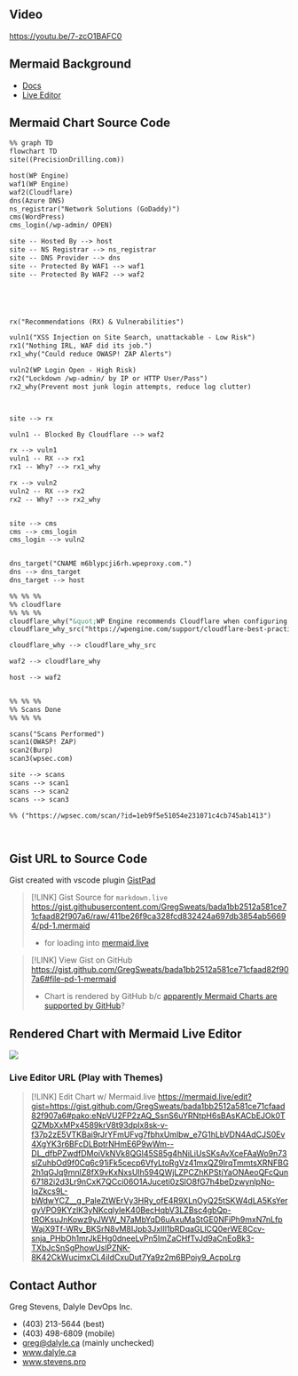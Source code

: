 ## Video
https://youtu.be/7-zcO1BAFC0


## Mermaid Background
- [Docs](https://mermaid-js.github.io/mermaid/)
- [Live Editor](https://mermaid.live/)

## Mermaid Chart Source Code

```markdown
%% graph TD
flowchart TD
site((PrecisionDrilling.com))

host(WP Engine)
waf1(WP Engine)
waf2(Cloudflare)
dns(Azure DNS)
ns_registrar("Network Solutions (GoDaddy)")
cms(WordPress)
cms_login(/wp-admin/ OPEN)

site -- Hosted By --> host
site -- NS Registrar --> ns_registrar
site -- DNS Provider --> dns
site -- Protected By WAF1 --> waf1
site -- Protected By WAF2 --> waf2





rx("Recommendations (RX) & Vulnerabilities")

vuln1("XSS Injection on Site Search, unattackable - Low Risk")
rx1("Nothing IRL, WAF did its job.")
rx1_why("Could reduce OWASP! ZAP Alerts")

vuln2(WP Login Open - High Risk)
rx2("Lockdown /wp-admin/ by IP or HTTP User/Pass")
rx2_why(Prevent most junk login attempts, reduce log clutter)



site --> rx

vuln1 -- Blocked By Cloudflare --> waf2

rx --> vuln1
vuln1 -- RX --> rx1
rx1 -- Why? --> rx1_why

rx --> vuln2
vuln2 -- RX --> rx2
rx2 -- Why? --> rx2_why


site --> cms
cms --> cms_login
cms_login --> vuln2


dns_target("CNAME m6blypcji6rh.wpeproxy.com.")
dns --> dns_target
dns_target --> host

%% %% %%
%% cloudflare
%% %% %%
cloudflare_why("&quot;WP Engine recommends Cloudflare when configuring DNS because...&quot; ")
cloudflare_why_src("https://wpengine.com/support/cloudflare-best-practices/")

cloudflare_why --> cloudflare_why_src

waf2 --> cloudflare_why

host --> waf2


%% %% %%
%% Scans Done
%% %% %%

scans("Scans Performed")
scan1(OWASP! ZAP)
scan2(Burp)
scan3(wpsec.com)

site --> scans
scans --> scan1
scans --> scan2
scans --> scan3

%% ("https://wpsec.com/scan/?id=1eb9f5e51054e231071c4cb745ab1413")




```


## Gist URL to Source Code

Gist created with vscode plugin [GistPad](https://marketplace.visualstudio.com/items?itemName=vsls-contrib.gistfs)


> [!LINK] Gist Source for `markdown.live`
> https://gist.githubusercontent.com/GregSweats/bada1bb2512a581ce71cfaad82f907a6/raw/411be26f9ca328fcd832424a697db3854ab56694/pd-1.mermaid
> - for loading into [mermaid.live](https://mermaid.live/)

> [!LINK] View Gist on GitHub
> https://gist.github.com/GregSweats/bada1bb2512a581ce71cfaad82f907a6#file-pd-1-mermaid
>
> - Chart is rendered by GitHub b/c [apparently Mermaid Charts are supported by GitHub](https://github.blog/2022-02-14-include-diagrams-markdown-files-mermaid/)?
> 



## Rendered Chart with Mermaid Live Editor

[![](https://mermaid.ink/img/pako:eNp9VQtv2zYQ_is3AS0UwI9KSVrUw1o4dbYEyBzDyuZgMGDQ1NliLJEaScX2iv73HmXJtuxggAhIx-_uvnvqu8dVjF7Pe_cOlprlCTwNpnoqF6la84RpW30bYdH3Rxq5MELJgRZpKuSyw1V2ceEA7iTKWH8yglu5FBJL8ZotgnNR6H9LVREvUqZ3slgav_9foREGw6iUSDPTuBTGaqb9qTdEu1Z6BZFKC0sEDPh_qAGL4-3F1CsVeGb8idIxcTSmlsxSRX797jpvszgTsguPo9vhnrCLCtptuCPiGMPNlj6-gAvj-HYYwbimUgKOuR0DiTuMtHoVMe6AFNbxPd1Z5JWnSf_3oAS5FP0fKqxRYU379OgNZWiMVIsMZcyq_IyfL-A9_F2kEjWbi1RYgaZKljuvdBOQ4nMUwb18IZekB_REjkiETPOkBYVk1jK-YvOU2MGDWsNYmFVlR2-chaGyCTUD3I8fWo4xxCIGYQ28qHnngJytky2hv6kijUFjXHCEx0k_Gv0C__RH0E9R21OCoWueB1dEeMxREoM7sUxKCpXZkEw-KL6K1VrCUaHnW7gfgdJw9_Q0gr8M6u6IGbOnE5Z0qFteUVrIqObwUsgVlB0DFDRmuTWtmiiJgVPvWdQXp_mvKvcF9KaRXFfNm5S47Wp56PmziupNKSq1Gurj58pwUCXRCSfJ9mstdlG8YSXcJ7BhJaxiP7ESHltpREQzVI1S_bkbqcZ8Nb3Wh5p_ZpleonVFH_b_vIXs4zzd5vxFfNRJZ51jrtVm63ZI3SWkUw9Opdu01JhPd2htlU_1zvcpPr083FRt-P7fQtlf96uJ6lzNjzku1DqhpuNKLsSy0K7H3YzPkbPCYKfT2RmBegU1fMyM5uQnsTY3vS51JpaOXLhdU-S50rZ70GjP0dh2rhmNIUfTPZqDptldHc481WDXVW9Ajlf0m_vkJJERZ1SKgZJniSzbw91SbDvUCPVC6QzjirO7DfzDZO-FoX9T6Hz_eemvc4O8_IecNV7pYu9rLwrOReG56PIoqkYJKnddB-p-FfFvAc4_L67xOvhwfYXhZfDhU8Cv-PzT1TWbB1fBJYXktbwMdcZETL_J71MJVG6bYIZTr0evMdO0DafyB-GKnLYv3sbCKu31Fiw12PJYYVW0ldzrWV1gDRoIRv_brEL9-AnkCJXt)](https://mermaid.live/edit#pako:eNp9VQtv2zYQ_is3AS0UwI9KSVrUw1o4dbYEyBzDyuZgMGDQ1NliLJEaScX2iv73HmXJtuxggAhIx-_uvnvqu8dVjF7Pe_cOlprlCTwNpnoqF6la84RpW30bYdH3Rxq5MELJgRZpKuSyw1V2ceEA7iTKWH8yglu5FBJL8ZotgnNR6H9LVREvUqZ3slgav_9foREGw6iUSDPTuBTGaqb9qTdEu1Z6BZFKC0sEDPh_qAGL4-3F1CsVeGb8idIxcTSmlsxSRX797jpvszgTsguPo9vhnrCLCtptuCPiGMPNlj6-gAvj-HYYwbimUgKOuR0DiTuMtHoVMe6AFNbxPd1Z5JWnSf_3oAS5FP0fKqxRYU379OgNZWiMVIsMZcyq_IyfL-A9_F2kEjWbi1RYgaZKljuvdBOQ4nMUwb18IZekB_REjkiETPOkBYVk1jK-YvOU2MGDWsNYmFVlR2-chaGyCTUD3I8fWo4xxCIGYQ28qHnngJytky2hv6kijUFjXHCEx0k_Gv0C__RH0E9R21OCoWueB1dEeMxREoM7sUxKCpXZkEw-KL6K1VrCUaHnW7gfgdJw9_Q0gr8M6u6IGbOnE5Z0qFteUVrIqObwUsgVlB0DFDRmuTWtmiiJgVPvWdQXp_mvKvcF9KaRXFfNm5S47Wp56PmziupNKSq1Gurj58pwUCXRCSfJ9mstdlG8YSXcJ7BhJaxiP7ESHltpREQzVI1S_bkbqcZ8Nb3Wh5p_ZpleonVFH_b_vIXs4zzd5vxFfNRJZ51jrtVm63ZI3SWkUw9Opdu01JhPd2htlU_1zvcpPr083FRt-P7fQtlf96uJ6lzNjzku1DqhpuNKLsSy0K7H3YzPkbPCYKfT2RmBegU1fMyM5uQnsTY3vS51JpaOXLhdU-S50rZ70GjP0dh2rhmNIUfTPZqDptldHc481WDXVW9Ajlf0m_vkJJERZ1SKgZJniSzbw91SbDvUCPVC6QzjirO7DfzDZO-FoX9T6Hz_eemvc4O8_IecNV7pYu9rLwrOReG56PIoqkYJKnddB-p-FfFvAc4_L67xOvhwfYXhZfDhU8Cv-PzT1TWbB1fBJYXktbwMdcZETL_J71MJVG6bYIZTr0evMdO0DafyB-GKnLYv3sbCKu31Fiw12PJYYVW0ldzrWV1gDRoIRv_brEL9-AnkCJXt)


### Live Editor URL (Play with Themes)

>[!LINK] Edit Chart w/ Mermaid.live
> https://mermaid.live/edit?gist=https://gist.github.com/GregSweats/bada1bb2512a581ce71cfaad82f907a6#pako:eNpVU2FP2zAQ_SsnS6uYRNtpH6sBAsKACbEJOk0TQZMbXxMPx4589krV8t93dpIx8sk-v-f37p2zE5VTKBai9rJrYFmUFvg7fbhxUmlbw_e7G1hLbVDN4AdCJS0Ev4XgYK3r6BFcDLBptrNHmE6P9wWm--DL_dfbPZwdfDMoiVkNVk8QGl45S85g4hNiLiUsSKsAvXceFAaWo9n73slZuhbOd9f0Cq6c91iFk5cecp6VfyLtoRgVz41mxQZ9lrqTmmtsXRNFBG2h1qGJq9mnlZ8fX9vKxNxsUlh594QWjLZPCZhKPStjYaONAeoQFcQun67182i2d3Lr9nCxK7QCci06O1AJuceti0zSlO8fG7h4beDzwynlpNo-IqZkcs9L-bWdwYCZ__g_PaleZtWErVy3HRy_ofE4R9XLnOyQ25tSKW4dLA5KsYergyVPO9KYzlK3yNKcqlyleK40BecHqbV3LZBsc4gbQp-tROKsuJnKowz9yJWW_N7aMbYqD6uAxuMaStGE0NFiPh9mxN7nLfpWajX9Tf-WRv_BKSrN8vM8IJpb3JxIIl1bRDqaGLlCQ0erWE8Ccv-snja_PHbOh1mrJkEHg0dneeLvPn5ImZaCHfTvJd9aCnEoBk3-TXbJcSnSgPhowUslPZNK-8K42CkWucimxCL4iIdCxuDut7Ya9z2m6BPoiy9_AcpoLrg

## Contact Author
Greg Stevens, Dalyle DevOps Inc.
- (403) 213-5644 (best) 
- (403) 498-6809 (mobile) 
- greg@dalyle.ca (mainly unchecked) 
- www.dalyle.ca 
- www.stevens.pro

